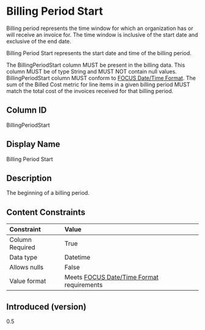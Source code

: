 # Billing Period Start

Billing period represents the time window for which an organization has or will receive an invoice for. The time window is inclusive of the start date and exclusive of the end date.

Billing Period Start represents the start date and time of the billing period.

The BillingPeriodStart column MUST be present in the billing data. This column MUST be of type String and MUST NOT contain null values. BillingPeriodStart column MUST conform to [FOCUS Date/Time Format](#datetimeformat). The sum of the Billed Cost metric for line items in a given billing period MUST match the total cost of the invoices received for that billing period.

## Column ID

BillingPeriodStart

## Display Name

Billing Period Start

## Description

The beginning of a billing period.

## Content Constraints

| Constraint      | Value                                                        |
|:----------------|:-------------------------------------------------------------|
| Column Required | True                                                         |
| Data type       | Datetime                                                     |
| Allows nulls    | False                                                        |
| Value format    | Meets [FOCUS Date/Time Format](#datetimeformat) requirements |

## Introduced (version)

0.5
